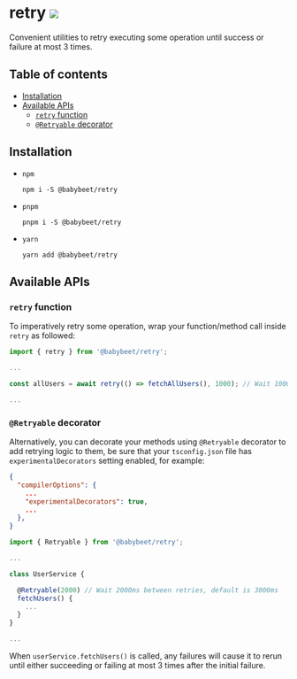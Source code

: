# retry [![](https://circleci.com/gh/babybeet/retry.svg?style=svg&logo=appveyor)](https://app.circleci.com/pipelines/github/babybeet/retry?branch=main)

Convenient utilities to retry executing some operation until success or failure at most 3 times.

## Table of contents

<!-- toc -->

- [Installation](#installation)
- [Available APIs](#available-apis)
  - [`retry` function](#retry-function)
  - [`@Retryable` decorator](#retryable-decorator)

<!-- tocstop -->

## Installation

- `npm`

  ```
  npm i -S @babybeet/retry
  ```

- `pnpm`

  ```
  pnpm i -S @babybeet/retry
  ```

- `yarn`

  ```
  yarn add @babybeet/retry
  ```

## Available APIs

### `retry` function

To imperatively retry some operation, wrap your function/method call inside `retry` as followed:

```ts
import { retry } from '@babybeet/retry';

...

const allUsers = await retry(() => fetchAllUsers(), 1000); // Wait 1000ms between retries, default is 3000ms

...
```

### `@Retryable` decorator

Alternatively, you can decorate your methods using `@Retryable` decorator to add retrying logic to them, be sure that your `tsconfig.json` file has `experimentalDecorators` setting enabled, for example:

```json
{
  "compilerOptions": {
    ...
    "experimentalDecorators": true,
    ...
  },
}
```

```ts
import { Retryable } from '@babybeet/retry';

...

class UserService {

  @Retryable(2000) // Wait 2000ms between retries, default is 3000ms
  fetchUsers() {
    ...
  }
}

...
```

When `userService.fetchUsers()` is called, any failures will cause it to rerun until either succeeding or failing at most 3 times after the initial failure.
